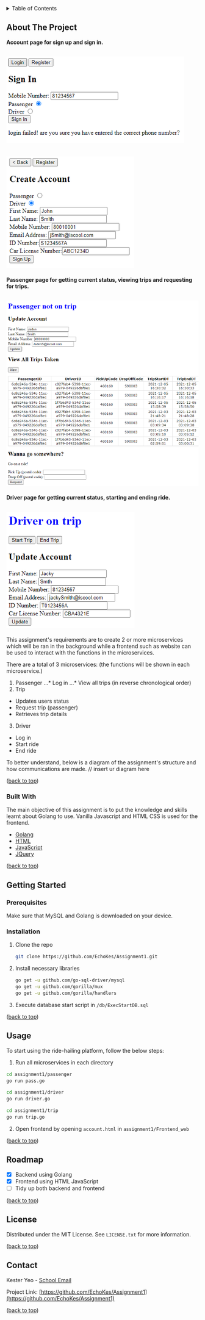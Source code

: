 <!-- TABLE OF CONTENTS -->
<details>
  <summary>Table of Contents</summary>
  <ol>
    <li>
      <a href="#about-the-project">About The Project</a>
      <ul>
        <li><a href="#built-with">Built With</a></li>
      </ul>
    </li>
    <li>
      <a href="#getting-started">Getting Started</a>
      <ul>
        <li><a href="#installation">Installation</a></li>
        <li><a href="#usage">Usage</a></li>
      </ul>
    </li>
    <li><a href="#roadmap">Roadmap</a></li>
    <li><a href="#license">License</a></li>
    <li><a href="#contact">Contact</a></li>
  </ol>
</details>


<!-- ABOUT THE PROJECT -->
## About The Project

**Account page for sign up and sign in.**

![Account_Screen_Shot][account-screenshot1]
---
![Account_Screen_Shot][account-screenshot2]
---

**Passenger page for getting current status, viewing trips and requesting for trips.**

![Passenger_Screen_Shot][passenger-screenshot]
---

**Driver page for getting current status, starting and ending ride.**

![Driver_Screen_Shot][driver-screenshot]
---

This assignment's requirements are to create 2 or more microservices which will be ran in the background while a frontend such as website can be used to interact with the functions in the microservices. 

There are a total of 3 microservices:
(the functions will be shown in each microservice.)
1. Passenger
  ...* Log in
  ...* View all trips (in reverse chronological order) 
2. Trip
  * Updates users status
  * Request trip (passenger)
  * Retrieves trip details
3. Driver
  * Log in
  * Start ride
  * End ride

To better understand, below is a diagram of the assignment's structure and how communications are made.
// insert ur diagram here

<p align="left">(<a href="#top">back to top</a>)</p>


### Built With

The main objective of this assignment is to put the knowledge and skills learnt about Golang to use. 
Vanilla Javascript and HTML CSS is used for the frontend.

* [Golang](https://go.dev/)
* [HTML](https://html.com/)
* [JavaScript](https://www.javascript.com/)
* [JQuery](https://jquery.com)
<p align="left">(<a href="#top">back to top</a>)</p>


<!-- GETTING STARTED -->
## Getting Started

### Prerequisites

Make sure that MySQL and Golang is downloaded on your device.

### Installation

1. Clone the repo
   ```sh
   git clone https://github.com/EchoKes/Assignment1.git
   ```
2. Install necessary libraries
   ```sh
   go get -u github.com/go-sql-driver/mysql
   go get -u github.com/gorilla/mux
   go get -u github.com/gorilla/handlers
   ```
3. Execute database start script in `/db/ExecStartDB.sql`

<p align="left">(<a href="#top">back to top</a>)</p>


<!-- USAGE EXAMPLES -->
## Usage

To start using the ride-hailing platform, follow the below steps:
1. Run all microservices in each directory
 ```sh
 cd assignment1/passenger
 go run pass.go
 ```
 ```sh
 cd assignment1/driver
 go run driver.go
 ```
 ```sh
 cd assignment1/trip
 go run trip.go
 ```
2. Open frontend by opening `account.html` in `assignment1/Frontend_web`

<p align="left">(<a href="#top">back to top</a>)</p>


<!-- ROADMAP -->
## Roadmap

- [x] Backend using Golang
- [x] Frontend using HTML JavaScript
- [ ] Tidy up both backend and frontend

<p align="left">(<a href="#top">back to top</a>)</p>


<!-- LICENSE -->
## License

Distributed under the MIT License. See `LICENSE.txt` for more information.

<p align="left">(<a href="#top">back to top</a>)</p>


<!-- CONTACT -->
## Contact

Kester Yeo - [School Email](mailto:s10185261@connect.np.edu.sg) 

Project Link: [https://github.com/EchoKes/Assignment1](https://github.com/EchoKes/Assignment1)

<p align="left">(<a href="#top">back to top</a>)</p>


<!-- MARKDOWN LINKS & IMAGES -->
<!-- https://www.markdownguide.org/basic-syntax/#reference-style-links -->
[account-screenshot1]: ./images/login.PNG
[account-screenshot2]: ./images/register_driver.PNG
[passenger-screenshot]: ./images/viewtrips.PNG
[driver-screenshot]: ./images/driverpage.PNG
